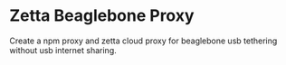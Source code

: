 # Zetta Beaglebone Proxy

Create a npm proxy and zetta cloud proxy for beaglebone usb tethering without
usb internet sharing.
